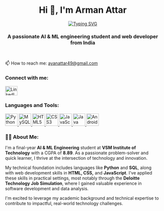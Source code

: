 <h1 align="center">Hi 👋, I'm Arman Attar</h1>
<p align="center">
<a href="https://git.io/typing-svg"><img src="https://www.google.com/url?sa=E&source=gmail&q=https://readme-typing-svg.herokuapp.com?font=Orbitron%26size=45%26pause=1000%26color=00D1F7%26center=true%26vCenter=true%26width=500%26height=70%26lines=ARMAN+ATTAR" alt="Typing SVG" /></a>
</p>
<h3 align="center">A passionate AI & ML engineering student and web developer from India</h3>

<br>

📫 How to reach me: <a href="mailto:ayanattar49@gmail.com">ayanattar49@gmail.com</a>

<h3 align="left">Connect with me:</h3>
<p align="left">
<a href="https://linkedin.com/in/arman-attar-b273b32b1" target="_blank">
<img align="center" src="https://cdn.jsdelivr.net/gh/simple-icons/simple-icons/icons/linkedin.svg" alt="LinkedIn Profile" height="30" width="40" />
</a>
</p>

<h3 align="left">Languages and Tools:</h3>
<p align="left">
<a href="https://www.python.org" target="_blank" rel="noreferrer">
<img src="https://cdn.jsdelivr.net/gh/devicons/devicon/icons/python/python-original.svg" alt="Python" width="40" height="40"/>
</a>
<a href="https://www.mysql.com/" target="_blank" rel="noreferrer">
<img src="https://cdn.jsdelivr.net/gh/devicons/devicon/icons/mysql/mysql-original-wordmark.svg" alt="MySQL" width="40" height="40"/>
</a>
<a href="https://www.w3.org/html/" target="_blank" rel="noreferrer">
<img src="https://cdn.jsdelivr.net/gh/devicons/devicon/icons/html5/html5-original-wordmark.svg" alt="HTML5" width="40" height="40"/>
</a>
<a href="https://www.w3schools.com/css/" target="_blank" rel="noreferrer">
<img src="https://cdn.jsdelivr.net/gh/devicons/devicon/icons/css3/css3-original-wordmark.svg" alt="CSS3" width="40" height="40"/>
</a>
<a href="https://developer.mozilla.org/en-US/docs/Web/JavaScript" target="_blank" rel="noreferrer">
<img src="https://cdn.jsdelivr.net/gh/devicons/devicon/icons/javascript/javascript-original.svg" alt="JavaScript" width="40" height="40"/>
</a>
<a href="https://www.java.com" target="_blank" rel="noreferrer">
<img src="https://cdn.jsdelivr.net/gh/devicons/devicon/icons/java/java-original.svg" alt="Java" width="40" height="40"/>
</a>
<a href="https://developer.android.com" target="_blank" rel="noreferrer">
<img src="https://cdn.jsdelivr.net/gh/devicons/devicon/icons/android/android-original-wordmark.svg" alt="Android" width="40" height="40"/>
</a>
</p>

<h3>👨‍💻 About Me:</h3>
<p>
I'm a final-year <strong>AI & ML Engineering</strong> student at <strong>VSM Institute of Technology</strong> with a CGPA of <strong>8.89</strong>.
As a passionate problem-solver and quick learner, I thrive at the intersection of technology and innovation.
</p>
<p>
My technical foundation includes languages like <strong>Python</strong> and <strong>SQL</strong>, along with web development skills in <strong>HTML, CSS,</strong> and <strong>JavaScript</strong>.
I've applied these skills in practical settings, most notably through the <strong>Deloitte Technology Job Simulation</strong>, where I gained valuable experience in software development and data analysis.
</p>
<p>
I'm excited to leverage my academic background and technical expertise to contribute to impactful, real-world technology challenges.
</p>
